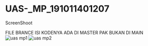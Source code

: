 # UAS-_MP_191011401207
ScreenShoot 


FILE BRANCE ISI KODENYA ADA DI MASTER PAK BUKAN DI MAIN
![uas mp1](https://user-images.githubusercontent.com/106071914/177459280-9df9c3d3-df91-445d-b31e-5e0f4913eabb.png)
![uas mp2](https://user-images.githubusercontent.com/106071914/177459291-3d6a92fe-46b8-44e8-b9b3-6ebb944889b6.png)
